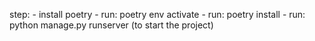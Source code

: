 step:
     - install poetry
     - run: poetry env activate
     - run: poetry install
     - run: python manage.py runserver  (to start the project)